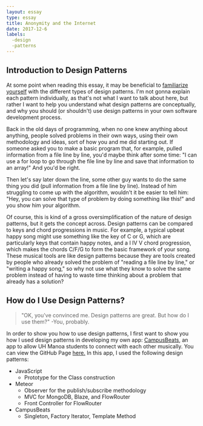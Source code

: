 ```yaml
---
layout: essay
type: essay
title: Anonymity and the Internet
date: 2017-12-6
labels:
  -design
  -patterns
---
```


## Introduction to Design Patterns

At some point when reading this essay, it may be beneficial to [familiarize yourself](https://sourcemaking.com/design_patterns) with the different types of design patterns. I'm not gonna explain each pattern individually, as that's not what I want to talk about here, but rather I want to help you understand what design patterns are conceptually, and why you should (or shouldn't) use design patterns in your own software development process.

Back in the old days of programming, when no one knew anything about anything, people solved problems in their own ways, using their own methodology and ideas, sort of how you and me did starting out. If someone asked you to make a basic program that, for example, pulled information from a file line by line, you'd maybe think after some time: "I can use a for loop to go through the file line by line and save that information to an array!" And you'd be right.

Then let's say later down the line, some other guy wants to do the same thing you did (pull information from a file line by line). Instead of him struggling to come up with the algorithm, wouldn't it be easier to tell him: "Hey, you can solve that type of problem by doing something like this!" and you show him your algorithm.

Of course, this is kind of a gross oversimplification of the nature of design patterns, but it gets the concept across. Design patterns can be compared to keys and chord progressions in music. For example, a typical upbeat happy song might use something like the key of C or G, which are particularly keys that contain happy notes, and a I IV V chord progression, which makes the chords C/F/G to form the basic framework of your song. These musical tools are like design patterns because they are tools created by people who already solved the problem of "reading a file line by line," or "writing a happy song," so why not use what they know to solve the same problem instead of having to waste time thinking about a problem that already has a solution?

## How do I Use Design Patterns?

> "OK, you've convinced me. Design patterns are great. But how do I use them?" -You, probably.

In order to show you how to use design patterns, I first want to show you how I used design patterns in developing my own app: [CampusBeats](https://github.com/campusbeats/campusbeats), an app to allow UH Manoa students to connect with each other musically. You can view the GitHub Page [here.](https://campusbeats.github.io/) In this app, I used the following design patterns:

- JavaScript
  - Prototype for the Class construction 
- Meteor
  - Observer for the publish/subscribe methodology 
  - MVC for MongoDB, Blaze, and FlowRouter
  - Front Controller for FlowRouter 
- CampusBeats
  - Singleton, Factory Iterator, Template Method








